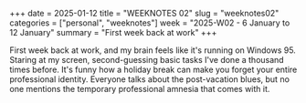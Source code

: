 +++
date = 2025-01-12
title = "WEEKNOTES 02"
slug = "weeknotes02"
categories = ["personal", "weeknotes"]
week = "2025-W02 - 6 January to 12 January"
summary = "First week back at work"
+++

First week back at work, and my brain feels like it's running on Windows 95. Staring at my screen, second-guessing basic tasks I've done a thousand times before. It's funny how a holiday break can make you forget your entire professional identity. Everyone talks about the post-vacation blues, but no one mentions the temporary professional amnesia that comes with it.